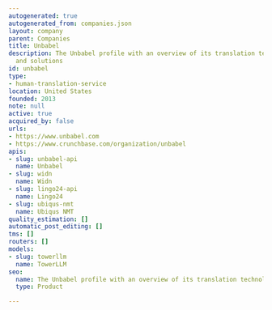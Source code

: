 ```yaml
---
autogenerated: true
autogenerated_from: companies.json
layout: company
parent: Companies
title: Unbabel
description: The Unbabel profile with an overview of its translation technologies
  and solutions
id: unbabel
type:
- human-translation-service
location: United States
founded: 2013
note: null
active: true
acquired_by: false
urls:
- https://www.unbabel.com
- https://www.crunchbase.com/organization/unbabel
apis:
- slug: unbabel-api
  name: Unbabel
- slug: widn
  name: Widn
- slug: lingo24-api
  name: Lingo24
- slug: ubiqus-nmt
  name: Ubiqus NMT
quality_estimation: []
automatic_post_editing: []
tms: []
routers: []
models:
- slug: towerllm
  name: TowerLLM
seo:
  name: The Unbabel profile with an overview of its translation technologies and solutions
  type: Product

---
```


